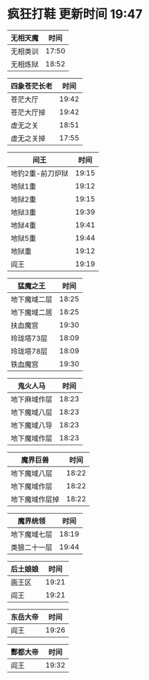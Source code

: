 # 疯狂打鞋 更新时间 19:47

| 无相天魔   | 时间    |
|--------|-------|
| 无相类训 | 17:50 |
| 无相炼狱 | 18:52 |

| 四象苍茫长老   | 时间    |
|--------|-------|
| 苍茫大厅 | 19:42 |
| 苍茫大厅掉 | 19:42 |
| 虚无之关 | 18:51 |
| 虚无之关掉 | 17:55 |

| 间王   | 时间    |
|--------|-------|
| 地钓2重-前刀炉狱 | 19:15 |
| 地狱1重 | 19:12 |
| 地狱2重 | 19:15 |
| 地狱3重 | 19:39 |
| 地狱4重 | 19:41 |
| 地狱5重 | 19:44 |
| 地狱重 | 19:12 |
| 阎王 | 19:19 |

| 猛魔之王   | 时间    |
|--------|-------|
| 地下魔域二层 | 18:25 |
| 地下魔域二居 | 18:25 |
| 扶血魔宫 | 19:30 |
| 玲珑塔73层 | 18:09 |
| 玲珑塔78层 | 18:09 |
| 铁血魔宫 | 19:30 |

| 鬼火人马   | 时间    |
|--------|-------|
| 地下麻域作层 | 18:23 |
| 地下魔域八层 | 18:23 |
| 地下魔域八导 | 18:23 |
| 地下魔域作层 | 18:23 |

| 魔界巨兽   | 时间    |
|--------|-------|
| 地下魔域八层 | 18:22 |
| 地下魔域作层 | 18:22 |
| 地下魔域作层掉 | 18:22 |

| 魔界统领   | 时间    |
|--------|-------|
| 地下魔域七层 | 18:19 |
| 类狼二十一层 | 19:44 |

| 后土娘娘   | 时间    |
|--------|-------|
| 画王区 | 19:21 |
| 阎王 | 19:21 |

| 东岳大帝   | 时间    |
|--------|-------|
| 阎王 | 19:26 |

| 酆都大帝   | 时间    |
|--------|-------|
| 阎王 | 19:32 |
